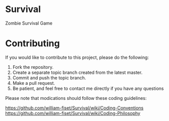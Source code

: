Survival
========

Zombie Survival Game


Contributing
============

If you would like to contribute to this project, please do the following:

1. Fork the repository.
2. Create a separate topic branch created from the latest master.
3. Commit and push the topic branch.
4. Make a pull request.
5. Be patient, and feel free to contact me directly if you have any questions

Please note that modications should follow these coding guidelines:

https://github.com/william-fiset/Survival/wiki/Coding-Conventions
https://github.com/william-fiset/Survival/wiki/Coding-Philosophy

